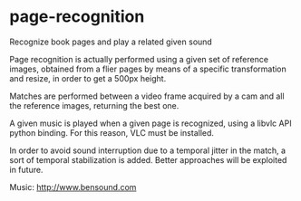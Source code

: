 # page-recognition
Recognize book pages and play a related given sound

Page recognition is actually performed using a given set of reference images, obtained from a flier pages by means of a specific transformation and resize, in order to get a 500px height.

Matches are performed between a video frame acquired by a cam and all the reference images, returning the best one.

A given music is played when a given page is recognized, using a libvlc API python binding.
For this reason, VLC must be installed.

In order to avoid sound interruption due to a temporal jitter in the match, a sort of temporal stabilization is added.
Better approaches will be exploited in future.


Music: http://www.bensound.com